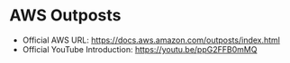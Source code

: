 # AWS Outposts
- Official AWS URL: https://docs.aws.amazon.com/outposts/index.html
- Official YouTube Introduction: https://youtu.be/ppG2FFB0mMQ
